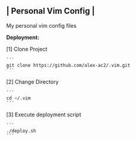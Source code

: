 | Personal Vim Config |
-----------------------

My personal vim config files

**Deployment:** 

[1] Clone Project

    ```
    git clone https://github.com/alex-ac2/.vim.git
    ```

[2] Change Directory

    ```
    cd ~/.vim
    ```

[3] Execute deployment script
    
    ```
    ./deploy.sh
    ```



